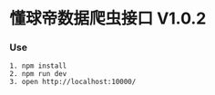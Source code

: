 # 懂球帝数据爬虫接口 V1.0.2

### Use

```
1. npm install
2. npm run dev
3. open http://localhost:10000/

```
